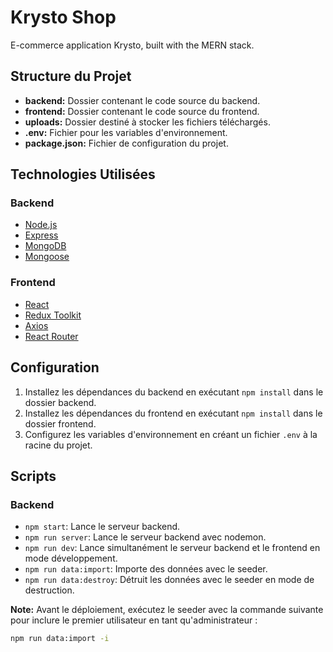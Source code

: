 # Krysto Shop

E-commerce application Krysto, built with the MERN stack.

## Structure du Projet

- **backend:** Dossier contenant le code source du backend.
- **frontend:** Dossier contenant le code source du frontend.
- **uploads:** Dossier destiné à stocker les fichiers téléchargés.
- **.env:** Fichier pour les variables d'environnement.
- **package.json:** Fichier de configuration du projet.

## Technologies Utilisées

### Backend

- [Node.js](https://nodejs.org/)
- [Express](https://expressjs.com/)
- [MongoDB](https://www.mongodb.com/)
- [Mongoose](https://mongoosejs.com/)


### Frontend

- [React](https://reactjs.org/)
- [Redux Toolkit](https://redux-toolkit.js.org/)
- [Axios](https://axios-http.com/)
- [React Router](https://reactrouter.com/)

## Configuration

1. Installez les dépendances du backend en exécutant `npm install` dans le dossier backend.
2. Installez les dépendances du frontend en exécutant `npm install` dans le dossier frontend.
3. Configurez les variables d'environnement en créant un fichier `.env` à la racine du projet.

## Scripts

### Backend

- `npm start`: Lance le serveur backend.
- `npm run server`: Lance le serveur backend avec nodemon.
- `npm run dev`: Lance simultanément le serveur backend et le frontend en mode développement.
- `npm run data:import`: Importe des données avec le seeder.
- `npm run data:destroy`: Détruit les données avec le seeder en mode de destruction.

**Note:** Avant le déploiement, exécutez le seeder avec la commande suivante pour inclure le premier utilisateur en tant qu'administrateur :
```bash
npm run data:import -i
